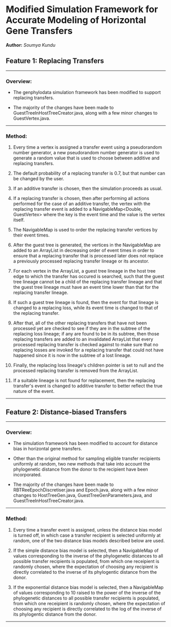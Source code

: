 # Modified Simulation Framework for Accurate Modeling of Horizontal Gene Transfers

**Author:** *Soumya Kundu*

## Feature 1: Replacing Transfers

---

### Overview:

* The genphylodata simulation framework has been modified to support replacing transfers.

* The majority of the changes have been made to GuestTreeInHostTreeCreator.java, along with a few minor changes to GuestVertex.java.

---

### Method:

1. Every time a vertex is assigned a transfer event using a pseudorandom number generator, a new pseudorandom number generator is used to generate a random value that is used to choose between additive and replacing transfers.

2. The default probability of a replacing transfer is 0.7, but that number can be changed by the user.

3. If an additive transfer is chosen, then the simulation proceeds as usual.

4. If a replacing transfer is chosen, then after performing all actions performed for the case of an additive transfer, the vertex with the replacing transfer event is added to a NavigableMap<Double, GuestVertex> where the key is the event time and the value is the vertex itself.

5. The NavigableMap is used to order the replacing transfer vertices by their event times.

6. After the guest tree is generated, the vertices in the NavigableMap are added to an ArrayList in decreasing order of event times in order to ensure that a replacing transfer that is processed later does not replace a previously processed replacing transfer lineage or its ancestor.

7. For each vertex in the ArrayList, a guest tree lineage in the host tree edge to which the transfer has occured is searched, such that the guest tree lineage cannot be a child of the replacing transfer lineage and that the guest tree lineage must have an event time lower than that for the replacing transfer lineage.

8. If such a guest tree lineage is found, then the event for that lineage is changed to a replacing loss, while its event time is changed to that of the replacing transfer.

9. After that, all of the other replacing transfers that have not been processed yet are checked to see if they are in the subtree of the replacing loss lineage; if any are found to be in its subtree, then those replacing transfers are added to an invalidated ArrayList that every processed replacing transfer is checked against to make sure that no replacing losses are invoked for a replacing transfer that could not have happened since it is now in the subtree of a lost lineage.

10. Finally, the replacing loss lineage's children pointer is set to null and the processed replacing transfer is removed from the ArrayList.

11. If a suitable lineage is not found for replacement, then the replacing transfer's event is changed to additive transfer to better reflect the true nature of the event.

---

## Feature 2: Distance-biased Transfers

---

### Overview:

* The simulation framework has been modified to account for distance bias in horizontal gene transfers.

* Other than the original method for sampling eligible transfer recipients uniformly at random, two new methods that take into account the phylogenetic distance from the donor to the recipient have been incorporated.

* The majority of the changes have been made to RBTReeEpochDiscretiser.java and Epoch.java, along with a few minor changes to HostTreeGen.java, GuestTreeGenParameters.java, and GuestTreeInHostTreeCreator.java.

---

### Method:

1. Every time a transfer event is assigned, unless the distance bias model is turned off, in which case a transfer recipient is selected uniformly at random, one of the two distance bias models described below are used.

2. If the simple distance bias model is selected, then a NavigableMap of values corresponding to the inverse of the phylogenetic distances to all possible transfer recipients is populated, from which one receipient is randomly chosen, where the expectation of choosing any recipient is directly correlated to the inverse of its phylogentic distance from the donor.

3. If the exponential distance bias model is selected, then a NavigableMap of values corresponding to 10 raised to the power of the inverse of the phylogenetic distances to all possible transfer recipients is populated, from which one receipient is randomly chosen, where the expectation of choosing any recipient is directly correlated to the log of the inverse of its phylogentic distance from the donor.

---

